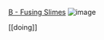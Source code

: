 
[B - Fusing Slimes](https://atcoder.jp/contests/dwacon6th-prelims/tasks/dwacon6th_prelims_b)
![image](https://gyazo.com/dec383ae2a01c8a991d6677b216628d5/thumb/1000)

[[doing]]
